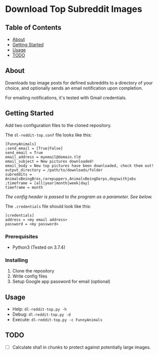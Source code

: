 # Download Top Subreddit Images

## Table of Contents
+ [About](#about)
+ [Getting Started](#getting_started)
+ [Usage](#usage)
+ [TODO](#todo)

## About <a name = "about"></a>
Downloads top image posts for defined subreddits to a directory of your choice, and optionally sends an email notification upon completion.

For emailing notifications, it's tested with Gmail credentials.

## Getting Started <a name = "getting_started"></a>

Add two configuration files to the cloned repository.

The `dl-reddit-top.conf` file looks like this:
```
[FunnyAnimals]
;send_email = [True|False]
send_email = True
email_address = myemail@domain.tld
email_subject = New pictures downloaded!
email_body = New top pictures have been downloaded, check them out!
output_directory = /path/to/downloads/folder
subreddits = AnimalsBeingBros,rarepuppers,AnimalsBeingDerps,dogswithjobs
;timeframe = [all|year|month|week|day]
timeframe = month
```

*The config header is passed to the program as a parameter. See below.*

The `.credentials` file should look like this:
```
[credentials]
address = <my email address>
password = <my password>
```

### Prerequisites

* Python3 (Tested on 3.7.4)

### Installing

1. Clone the repository
2. Write config files
3. Setup Google app password for email (optional)

## Usage <a name = "usage"></a>

* Help: `dl-reddit-top.py -h`
* Debug: `dl-reddit-top.py -d`
* Execute: `dl-reddit-top.py -c FunnyAnimals`

## TODO <a name = "todo"></a>

- [ ] Calculate sha1 in chunks to protect against potentially large images.